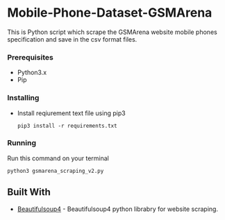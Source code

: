 # Mobile-Phone-Dataset-GSMArena
This is Python script which scrape the GSMArena website mobile phones specification and save in the csv format files.

### Prerequisites

* Python3.x
* Pip

### Installing

* Install reqiurement text file using pip3
  
  ```
  pip3 install -r requirements.txt
  ```

### Running

  Run this command on your terminal
  ```
  python3 gsmarena_scraping_v2.py
  ```

## Built With

* [Beautifulsoup4](https://pypi.org/project/beautifulsoup4/) - Beautifulsoup4 python librabry for website scraping.
